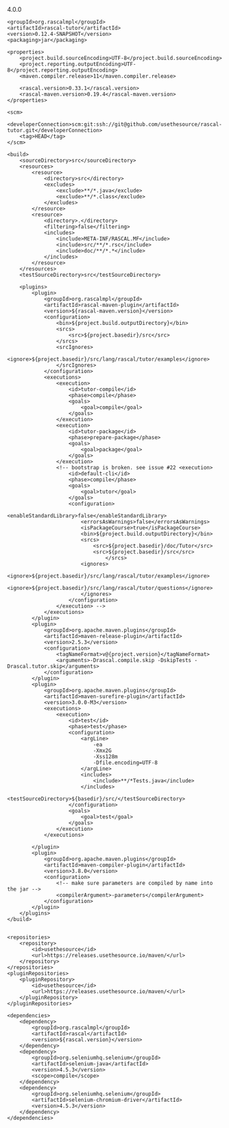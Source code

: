 <project xmlns="http://maven.apache.org/POM/4.0.0" xmlns:xsi="http://www.w3.org/2001/XMLSchema-instance" xsi:schemaLocation="http://maven.apache.org/POM/4.0.0 http://maven.apache.org/xsd/maven-4.0.0.xsd">
    <modelVersion>4.0.0</modelVersion>

    <groupId>org.rascalmpl</groupId>
    <artifactId>rascal-tutor</artifactId>
    <version>0.12.4-SNAPSHOT</version>
    <packaging>jar</packaging>

    <properties>
        <project.build.sourceEncoding>UTF-8</project.build.sourceEncoding>
        <project.reporting.outputEncoding>UTF-8</project.reporting.outputEncoding>
        <maven.compiler.release>11</maven.compiler.release>

        <rascal.version>0.33.1</rascal.version>
        <rascal-maven.version>0.19.4</rascal-maven.version>
    </properties>

    <scm>
        <developerConnection>scm:git:ssh://git@github.com/usethesource/rascal-tutor.git</developerConnection>
        <tag>HEAD</tag>
    </scm>

    <build>
        <sourceDirectory>src</sourceDirectory>
        <resources>
            <resource>
                <directory>src</directory>
                <excludes>
                    <exclude>**/*.java</exclude>
                    <exclude>**/*.class</exclude>
                </excludes>
            </resource>
            <resource>
                <directory>.</directory>
                <filtering>false</filtering>
                <includes>
                    <include>META-INF/RASCAL.MF</include>
                    <include>src/**/*.rsc</include>
                    <include>doc/**/*.*</include>
                </includes>
            </resource>
        </resources>
        <testSourceDirectory>src</testSourceDirectory>

        <plugins>
            <plugin>
                <groupId>org.rascalmpl</groupId>
                <artifactId>rascal-maven-plugin</artifactId>
                <version>${rascal-maven.version}</version>
                <configuration>
                    <bin>${project.build.outputDirectory}</bin>
                    <srcs>
                        <src>${project.basedir}/src</src>
                    </srcs>
                    <srcIgnores>
                        <ignore>${project.basedir}/src/lang/rascal/tutor/examples</ignore>
                    </srcIgnores>
                </configuration>
                <executions>
                    <execution>
                        <id>tutor-compile</id>
                        <phase>compile</phase>
                        <goals>
                            <goal>compile</goal>
                        </goals>
                    </execution>
                    <execution>
                        <id>tutor-package</id>
                        <phase>prepare-package</phase>
                        <goals>
                            <goal>package</goal>
                        </goals>
                    </execution>
                    <!-- bootstrap is broken. see issue #22 <execution>
                        <id>default-cli</id>
                        <phase>compile</phase>
                        <goals>
                            <goal>tutor</goal>
                        </goals>
                        <configuration>
                            <enableStandardLibrary>false</enableStandardLibrary>
                            <errorsAsWarnings>false</errorsAsWarnings>
                            <isPackageCourse>true</isPackageCourse>
                            <bin>${project.build.outputDirectory}</bin>
                            <srcs>
                                <src>${project.basedir}/doc/Tutor</src>
                                <src>${project.basedir}/src</src>
                                    </srcs>
                            <ignores>
                                <ignore>${project.basedir}/src/lang/rascal/tutor/examples</ignore>
                                <ignore>${project.basedir}/src/lang/rascal/tutor/questions</ignore>
                            </ignores>
                        </configuration>
                    </execution> -->
                </executions>
            </plugin>
            <plugin>
                <groupId>org.apache.maven.plugins</groupId>
                <artifactId>maven-release-plugin</artifactId>
                <version>2.5.3</version>
                <configuration>
                    <tagNameFormat>v@{project.version}</tagNameFormat>
                    <arguments>-Drascal.compile.skip -DskipTests -Drascal.tutor.skip</arguments>
                </configuration>
            </plugin>
            <plugin>
                <groupId>org.apache.maven.plugins</groupId>
                <artifactId>maven-surefire-plugin</artifactId>
                <version>3.0.0-M3</version>
                <executions>
                    <execution>
                        <id>test</id>
                        <phase>test</phase>
                        <configuration>
                            <argLine>
                                -ea
                                -Xmx2G
                                -Xss128m
                                -Dfile.encoding=UTF-8
                            </argLine>
                            <includes>
                                <include>**/*Tests.java</include>
                            </includes>
                            <testSourceDirectory>${basedir}/src/</testSourceDirectory>
                        </configuration>
                        <goals>
                            <goal>test</goal>
                        </goals>
                    </execution>
                </executions>

            </plugin>
            <plugin>
                <groupId>org.apache.maven.plugins</groupId>
                <artifactId>maven-compiler-plugin</artifactId>
                <version>3.8.0</version>
                <configuration>
                    <!-- make sure parameters are compiled by name into the jar -->
                    <compilerArgument>-parameters</compilerArgument>
                </configuration>
            </plugin>
        </plugins>
    </build>


    <repositories>
        <repository>
            <id>usethesource</id>
            <url>https://releases.usethesource.io/maven/</url>
        </repository>
    </repositories>
    <pluginRepositories>
        <pluginRepository>
            <id>usethesource</id>
            <url>https://releases.usethesource.io/maven/</url>
        </pluginRepository>
    </pluginRepositories>

    <dependencies>
        <dependency>
            <groupId>org.rascalmpl</groupId>
            <artifactId>rascal</artifactId>
            <version>${rascal.version}</version>
        </dependency>
        <dependency>
            <groupId>org.seleniumhq.selenium</groupId>
            <artifactId>selenium-java</artifactId>
            <version>4.5.3</version>
            <scope>compile</scope>
        </dependency>
        <dependency>
            <groupId>org.seleniumhq.selenium</groupId>
            <artifactId>selenium-chromium-driver</artifactId>
            <version>4.5.3</version>
        </dependency>
    </dependencies>
</project>
